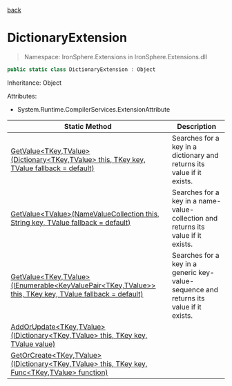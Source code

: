 ﻿[back](/IronSphere.Extensions/types)

# DictionaryExtension

> Namespace: IronSphere.Extensions in  IronSphere.Extensions.dll



```csharp
public static class DictionaryExtension : Object
```
Inheritance: Object



Attributes:
        
* System.Runtime.CompilerServices.ExtensionAttribute




| Static Method | Description |
| --- | --- |
| [GetValue&lt;TKey,TValue&gt;(Dictionary&lt;TKey,TValue&gt; this, TKey key, TValue fallback = default)](DictionaryExtension_GetValue-TKey,TValue-(Dictionary-TKey,TValue-,TKey,TValue)) | Searches for a key in a dictionary and returns its value if it exists. |
| [GetValue&lt;TValue&gt;(NameValueCollection this, String key, TValue fallback = default)](DictionaryExtension_GetValue-TValue-(NameValueCollection,String,TValue)) | Searches for a key in a name-value-collection and returns its value if it exists. |
| [GetValue&lt;TKey,TValue&gt;(IEnumerable&lt;KeyValuePair&lt;TKey,TValue&gt;&gt; this, TKey key, TValue fallback = default)](DictionaryExtension_GetValue-TKey,TValue-(IEnumerable-KeyValuePair-TKey,TValue--,TKey,TValue)) | Searches for a key in a generic key-value-sequence and returns its value if it exists. |
| [AddOrUpdate&lt;TKey,TValue&gt;(IDictionary&lt;TKey,TValue&gt; this, TKey key, TValue value)](DictionaryExtension_AddOrUpdate-TKey,TValue-(IDictionary-TKey,TValue-,TKey,TValue)) |  |
| [GetOrCreate&lt;TKey,TValue&gt;(IDictionary&lt;TKey,TValue&gt; this, TKey key, Func&lt;TKey,TValue&gt; function)](DictionaryExtension_GetOrCreate-TKey,TValue-(IDictionary-TKey,TValue-,TKey,Func-TKey,TValue-)) |  |
